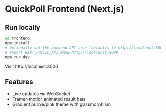 # QuickPoll Frontend (Next.js)

## Run locally
```bash
cd frontend
npm install
# Optionally set the backend API base (defaults to http://localhost:8000)
# export NEXT_PUBLIC_API_BASE=http://localhost:8000
npm run dev
```
Visit http://localhost:3000

## Features
- Live updates via WebSocket
- Framer-motion animated result bars
- Gradient purple/pink theme with glassmorphism

